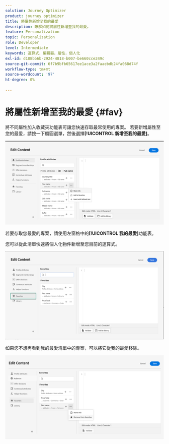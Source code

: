 ```yaml
---
solution: Journey Optimizer
product: journey optimizer
title: 將屬性新增至我的最愛
description: 瞭解如何將屬性新增至我的最愛。
feature: Personalization
topic: Personalization
role: Developer
level: Intermediate
keywords: 運算式，編輯器，屬性，個人化
exl-id: d188bb6b-2924-4818-b007-be660cce249c
source-git-commit: 6f7b9bfb65617ee1ace3a2faaebdb24fa068d74f
workflow-type: tm+mt
source-wordcount: '97'
ht-degree: 0%

---
```


# 將屬性新增至我的最愛 {#fav}

將不同屬性加入收藏夾功能表可讓您快速存取最常使用的專案。 若要新增屬性至您的最愛，請按一下橢圓選單，然後選擇&#x200B;**[!UICONTROL 新增至我的最愛]**。

![](assets/favorite-option.png)

若要存取您最愛的專案，請使用左窗格中的&#x200B;**[!UICONTROL 我的最愛]**&#x200B;功能表。

您可以從此清單快速將個人化物件新增至您目前的運算式。

![](assets/favorite-list.png)

如果您不想再看到我的最愛清單中的專案，可以將它從我的最愛移除。

![](assets/favorite-remove.png)
